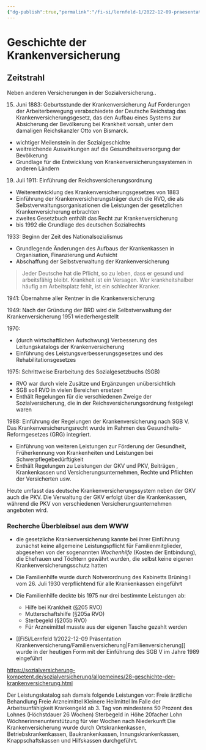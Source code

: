 ```yaml
---
{"dg-publish":true,"permalink":"/fi-si/lernfeld-1/2022-12-09-praesentation-krankenversicherung/geschichte-der-krankenversicherung/"}
---
```



# Geschichte der Krankenversicherung

## Zeitstrahl
Neben anderen Versicherungen in der Sozialversicherung..

15. Juni 1883: Geburtsstunde der Krankenversicherung
Auf Forderungen der Arbeiterbewegung verabschiedete der Deutsche Reichstag das Krankenversicherungsgesetz, das den Aufbau eines Systems zur Absicherung der Bevölkerung bei Krankheit vorsah, unter dem damaligen Reichskanzler Otto von Bismarck.

- wichtiger Meilenstein in der Sozialgeschichte 
- weitreichende Auswirkungen auf die Gesundheitsversorgung der Bevölkerung
- Grundlage für die Entwicklung von Krankenversicherungssystemen in anderen Ländern 
19. Juli 1911: Einführung der Reichsversicherungsordnung
- Weiterentwicklung des Krankenversicherungsgesetzes von 1883
- Einführung der Krankenversicherungsträger durch die RVO, die als Selbstverwaltungsorganisationen die Leistungen der gesetzlichen Krankenversicherung erbrachten
- zweites Gesetzbuch enthält das Recht zur Krankenversicherung
- bis 1992 die Grundlage des deutschen Sozialrechts

1933: Beginn der Zeit des Nationalsozialismus
- Grundlegende Änderungen des Aufbaus der Krankenkassen in Organisation, Finanzierung und Aufsicht
- Abschaffung der Selbstverwaltung der Krankenversicherung

> Jeder Deutsche hat die Pflicht, so zu leben, dass er gesund und arbeitsfähig bleibt.
> Krankheit ist ein Versagen. Wer krankheitshalber häufig am Arbeitsplatz fehlt, ist ein schlechter Kranker.

1941: Übernahme aller Rentner in die Krankenversicherung

1949: Nach der Gründung der BRD wird die Selbstverwaltung der Krankenversicherung 1951 wiederhergestellt 

1970: 
- (durch wirtschaftlichen Aufschwung) Verbesserung des Leitungskatalogs der Krankenversicherung
- Einführung des Leistungsverbesserungsgesetzes und des Rehabilitationsgesetzes        

1975: Schrittweise Erarbeitung des Sozialgesetzbuchs (SGB)
- RVO war durch viele Zusätze und Ergänzungen unübersichtlich
- SGB soll RVO in vielen Bereichen ersetzen
- Enthält Regelungen für die verschiedenen Zweige der Sozialversicherung, die in der Reichsversicherungsordnung festgelegt waren

1988: Einführung der Regelungen der Krankenversicherung nach SGB V.
Das Krankenversicherungsrecht wurde im Rahmen des Gesundheits-Reformgesetzes (GRG) integriert.
- Einführung von weiteren Leistungen zur Förderung der Gesundheit, Früherkennung von Krankenheiten und Leistungen bei Schwerpflegebedürftigkeit
- Enthält Regelungen zu Leistungen der GKV und PKV, Beiträgen , Krankenkassen und Versicherungsunternehmen, Rechte und Pflichten der Versicherten usw.

Heute umfasst das deutsche Krankenversicherungssystem neben der GKV auch die PKV.
Die Verwaltung der GKV erfolgt über die Krankenkassen, während die PKV von verschiedenen Versicherungsunternehmen angeboten wird.

### Recherche Überbleibsel aus dem WWW

- die gesetzliche Krankenversicherung kannte bei ihrer Einführung zunächst keine allgemeine Leistungspflicht für Familienmitglieder, abgesehen von der sogenannten *Wochenhilfe* (Kosten der Entbindung), die Ehefrauen und Töchtern gewährt wurden, die selbst keine eigenen Krankenversicherungsschutz hatten

- Die Familienhilfe wurde durch Notverordnung des Kabinetts Brüning I vom 26. Juli 1930 verpflichtend für alle Krankenkassen eingeführt
- Die Familienhilfe deckte bis 1975 nur drei bestimmte Leistungen ab:
	- Hilfe bei Krankheit (§205 RVO)
	- Mutterschaftshilfe (§205a RVO)
	- Sterbegeld (§205b RVO)
	- Für Arzneimittel musste aus der eigenen Tasche gezahlt werden

- [[FiSi/Lernfeld 1/2022-12-09 Präsentation Krankenversicherung/Familienversicherung\|Familienversicherung]] wurde in der heutigen Form mit der Einführung des SGB V im Jahre 1989 eingeführt


https://sozialversicherung-kompetent.de/sozialversicherung/allgemeines/28-geschichte-der-krankenversicherung.html

Der Leistungskatalog sah damals folgende Leistungen vor:
Freie ärztliche Behandlung
Freie Arzneimittel
Kleinere Heilmittel
Im Falle der Arbeitsunfähigkeit Krankengeld ab 3. Tag von mindestens 50 Prozent des Lohnes (Höchstdauer 26 Wochen)
Sterbegeld in Höhe 20facher Lohn
Wöchnerinnenunterstützung für vier Wochen nach Niederkunft
Die Krankenversicherung wurde durch Ortskrankenkassen, Betriebskrankenkassen, Baukrankenkassen, Innungskrankenkassen, Knappschaftskassen und Hilfskassen durchgeführt.

